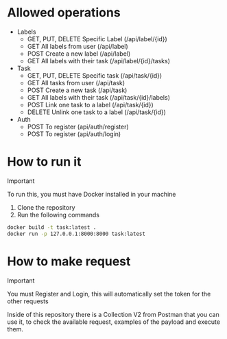 # Allowed operations

- Labels
    - GET, PUT, DELETE Specific Label (/api/label/{id})
    - GET All labels from user (/api/label)
    - POST Create a new label (/api/label)
    - GET All labels with their task (/api/label/{id}/tasks)
- Task 
    - GET, PUT, DELETE Specific task (/api/task/{id})
    - GET All tasks from user (/api/task)
    - POST Create a new task (/api/task)
    - GET All labels with their task (/api/task/{id}/labels)
    - POST Link one task to a label (/api/task/{id})
    - DELETE Unlink one task to a label (/api/task/{id})
- Auth
    - POST To register (api/auth/register)
    - POST To register (api/auth/login)

# How to run it

> [!IMPORTANT]
> To run this, you must have Docker installed in your machine

1. Clone the repository
2. Run the following commands

```bash
docker build -t task:latest . 
docker run -p 127.0.0.1:8000:8000 task:latest
```

# How to make request

>[!IMPORTANT]
> You must Register and Login, this will automatically set the token for the other requests

Inside of this repository there is a Collection V2 from Postman that you can use it, to check the available request, examples of the payload and execute them.